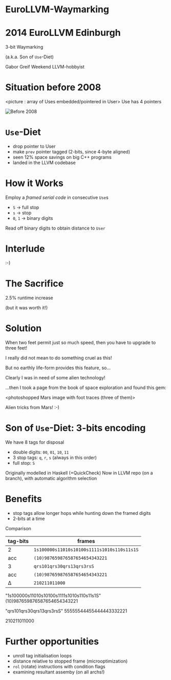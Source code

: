 EuroLLVM-Waymarking
===================

# 2014 EuroLLVM Edinburgh

3-bit Waymarking

(a.k.a. Son of `Use`-Diet)

Gabor Greif
Weekend LLVM-hobbyist

# Situation before 2008

<picture : array of Uses embedded/pointered in User>
Use has 4 pointers

![Before 2008](https://rawgithub.com/ggreif/EuroLLVM-Waymarking/master/pre2008.svg)

# `Use`-Diet

- drop pointer to User
- make `prev` pointer tagged (2-bits, since 4-byte aligned)
- seen 12% space savings on big C++ programs
- landed <date> in the LLVM codebase

# How it Works

Employ a _framed serial code_ in consecutive `Use`s
- `S` &rarr; full stop
- `s` &rarr; stop
- `0`, `1` &rarr; binary digits

Read off binary digits to obtain distance to `User`

# Interlude

:-)

# The Sacrifice

2.5% runtime increase

(but it was worth it!)

# Solution

When two feet permit just so much speed, then you have to upgrade to three feet!
<INCREMENTAL>
<Photo of giant ant sawed into half>

I really did not mean to do something cruel as this!

But no earthly life-form provides this feature, so...
<INCREMENTAL>

Clearly I was in need of some alien technology!
<INCREMENTAL>

...then I took a page from the book of space exploration and found this gem:
<INCREMENTAL>

<photoshopped Mars image with foot traces (three of them)>

Alien tricks from Mars! :-)

# Son of `Use`-Diet: 3-bits encoding

We have 8 tags for disposal

- double digits: `00`, `01`, `10`, `11`
- 3 stop tags: `q`, `r`, `s` (always in this order)
- full stop: `S`

Originally modelled in Haskell (+QuickCheck)
Now in LLVM repo (on a branch), with automatic algorithm selection

# Benefits

- stop tags allow longer hops while hunting down the framed digits
- 2-bits at a time

Comparison

| tag-bits | frames |
| ------- | ---- |
| 2 | `1s100000s11010s10100s1111s1010s110s11s1S` |
| acc | `(10)987659876587654654343221` |
| 3 | `qrs101qrs30qrs13qrs3rsS` |
| acc | `(10)987659876587654654343221` |
| &Delta; | `210211011000` |


"1s100000s11010s10100s1111s1010s110s11s1S"
(10)987659876587654654343221

"qrs101qrs30qrs13qrs3rsS"
 55555544455444443332221

210211011000



# Further opportunities

- unroll tag initialisation loops
- distance relative to stopped frame (microoptimization)
- `rol` (rotate) instructions with condition flags
- examining resultant assemby (on all archs!)
 
